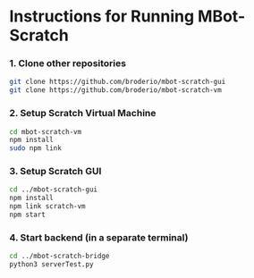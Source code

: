# Instructions for Running MBot-Scratch

### 1. Clone other repositories
```bash
git clone https://github.com/broderio/mbot-scratch-gui
git clone https://github.com/broderio/mbot-scratch-vm
```

### 2. Setup Scratch Virtual Machine
```bash
cd mbot-scratch-vm
npm install
sudo npm link
```

### 3. Setup Scratch GUI
```bash
cd ../mbot-scratch-gui
npm install
npm link scratch-vm
npm start
```

### 4. Start backend (in a separate terminal)
```bash
cd ../mbot-scratch-bridge
python3 serverTest.py
```